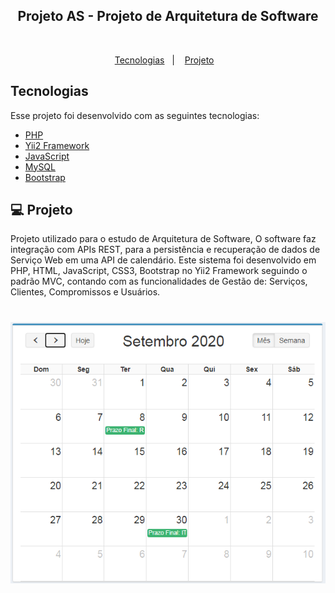 <p align="center">
    <h2 align="center">Projeto AS - Projeto de Arquitetura de Software</h2>
    <br>
</p>

<p align="center">
  <a href="#tecnologias">Tecnologias</a>&nbsp;&nbsp;&nbsp;|&nbsp;&nbsp;&nbsp;
  <a href="#-projeto">Projeto</a>&nbsp;&nbsp;&nbsp;
</p>

## Tecnologias

Esse projeto foi desenvolvido com as seguintes tecnologias:

- [PHP](https://www.php.net/)
- [Yii2 Framework](https://www.yiiframework.com/)
- [JavaScript](https://www.javascript.com/)
- [MySQL](https://www.mysql.com/)
- [Bootstrap](https://getbootstrap.com/)

## 💻 Projeto

 Projeto utilizado para o estudo de Arquitetura de Software, O software faz integração com APIs REST, para a persistência e recuperação de dados de Serviço Web em uma API de calendário. Este sistema foi  desenvolvido em PHP, HTML, JavaScript, CSS3, Bootstrap no Yii2 Framework seguindo o padrão MVC, contando com as funcionalidades de Gestão de: Serviços, Clientes, Compromissos e Usuários.

<h1 align="center">
    <img alt="calendar" title="Full-Calendar-API" src="https://github.com/rrafaelramos/projeto_as/blob/master/projeto/calendario-api.PNG" />
</h1>

